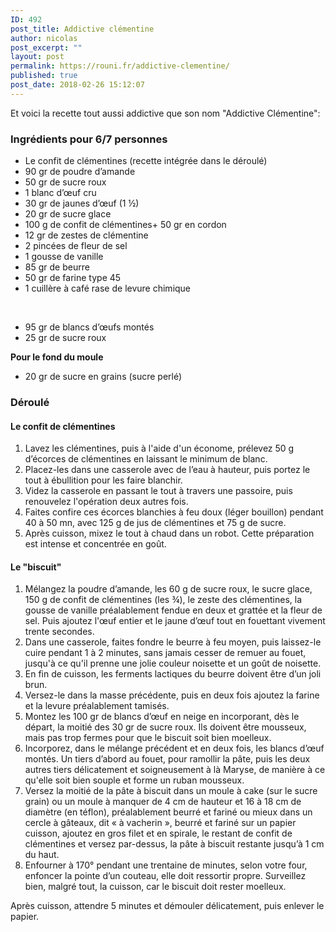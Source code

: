 ```yaml
---
ID: 492
post_title: Addictive clémentine
author: nicolas
post_excerpt: ""
layout: post
permalink: https://rouni.fr/addictive-clementine/
published: true
post_date: 2018-02-26 15:12:07
---
```

Et voici la recette tout aussi addictive que son nom "Addictive Clémentine":
<h3>Ingrédients pour 6/7 personnes</h3>
<ul>
 	<li>Le confit de clémentines (recette intégrée dans le déroulé)</li>
 	<li>90 gr de poudre d’amande</li>
 	<li>50 gr de sucre roux</li>
 	<li>1 blanc d’œuf cru</li>
 	<li>30 gr de jaunes d’œuf (1 ½)</li>
 	<li>20 gr de sucre glace</li>
 	<li>100 g de confit de clémentines+ 50 gr en cordon</li>
 	<li>12 gr de zestes de clémentine</li>
 	<li>2 pincées de fleur de sel</li>
 	<li>1 gousse de vanille</li>
 	<li>85 gr de beurre</li>
 	<li>50 gr de farine type 45</li>
 	<li>1 cuillère à café rase de levure chimique</li>
</ul>
&nbsp;
<ul>
 	<li>95 gr de blancs d’œufs montés</li>
 	<li>25 gr de sucre roux</li>
</ul>
<strong>Pour le fond du moule</strong>
<ul>
 	<li>20 gr de sucre en grains (sucre perlé)</li>
</ul>
<h3>Déroulé</h3>
<h4>Le confit de clémentines</h4>
<ol>
 	<li>Lavez les clémentines, puis à l'aide d'un économe, prélevez 50 g d’écorces de clémentines en laissant le minimum de blanc.</li>
 	<li>Placez-les dans une casserole avec de l’eau à hauteur, puis portez le tout à ébullition pour les faire blanchir.</li>
 	<li>Videz la casserole en passant le tout à travers une passoire, puis renouvelez l'opération deux autres fois.</li>
 	<li>Faites confire ces écorces blanchies à feu doux (léger bouillon) pendant 40 à 50 mn, avec 125 g de jus de clémentines et 75 g de sucre.</li>
 	<li>Après cuisson, mixez le tout à chaud dans un robot. Cette préparation est intense et concentrée en goût.</li>
</ol>
<h4>Le "biscuit"</h4>
<ol>
 	<li>Mélangez la poudre d’amande, les 60 g de sucre roux, le sucre glace, 150 g de confit de clémentines (les ¾), le zeste des clémentines, la gousse de vanille préalablement fendue en deux et grattée et la fleur de sel. Puis ajoutez l'œuf entier et le jaune d’œuf tout en fouettant vivement trente secondes.</li>
 	<li>Dans une casserole, faites fondre le beurre à feu moyen, puis laissez-le cuire pendant 1 à 2 minutes, sans jamais cesser de remuer au fouet, jusqu'à ce qu'il prenne une jolie couleur noisette et un goût de noisette.</li>
 	<li>En fin de cuisson, les ferments lactiques du beurre doivent être d’un joli brun.</li>
 	<li>Versez-le dans la masse précédente, puis en deux fois ajoutez la farine et la levure préalablement tamisés.</li>
 	<li>Montez les 100 gr de blancs d’œuf en neige en incorporant, dès le départ, la moitié des 30 gr de sucre roux. Ils doivent être mousseux, mais pas trop fermes pour que le biscuit soit bien moelleux.</li>
 	<li>Incorporez, dans le mélange précédent et en deux fois, les blancs d’œuf montés. Un tiers d’abord au fouet, pour ramollir la pâte, puis les deux autres tiers délicatement et soigneusement à là Maryse, de manière à ce qu'elle soit bien souple et forme un ruban mousseux.</li>
 	<li>Versez la moitié de la pâte à biscuit dans un moule à cake (sur le sucre grain) ou un moule à manquer de 4 cm de hauteur et 16 à 18 cm de diamètre (en téflon), préalablement beurré et fariné ou mieux dans un cercle à gâteaux, dit « à vacherin », beurré et fariné sur un papier cuisson, ajoutez en gros filet et en spirale, le restant de confit de clémentines et versez par-dessus, la pâte à biscuit restante jusqu’à 1 cm du haut.</li>
 	<li>Enfourner à 170° pendant une trentaine de minutes, selon votre four, enfoncer la pointe d’un couteau, elle doit ressortir propre. Surveillez bien, malgré tout, la cuisson, car le biscuit doit rester moelleux.</li>
</ol>
Après cuisson, attendre 5 minutes et démouler délicatement, puis enlever le papier.